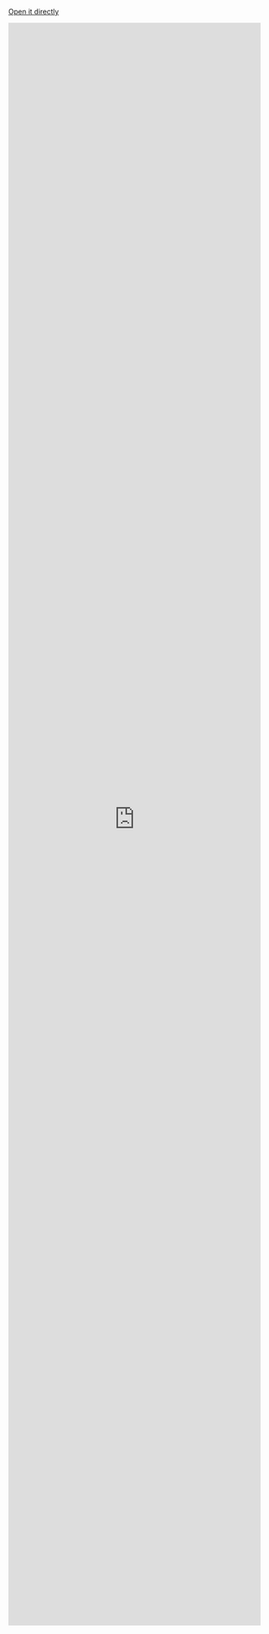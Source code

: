[Open it directly](http://lck-storybook-172-crud-processes.surge.sh)

<iframe 
    src="http://lck-storybook-172-crud-processes.surge.sh"
    style="border: unset; width: 100%; height: 80vh;"
/>



